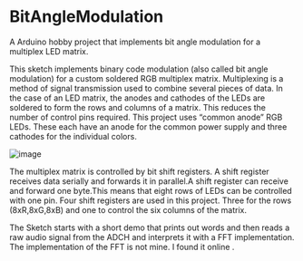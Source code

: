 # BitAngleModulation
A Arduino hobby project that implements bit angle modulation for a multiplex LED matrix.

This sketch implements binary code modulation (also called bit angle modulation) for a custom soldered RGB multiplex matrix.
Multiplexing is a method of signal transmission used to combine several pieces of data. In the case of an LED matrix, the anodes and cathodes of the LEDs are soldered to form the rows and columns of a matrix. This reduces the number of control pins required.
This project uses “common anode” RGB LEDs. These each have an anode for the common power supply and three cathodes for the individual colors.

![image](https://github.com/user-attachments/assets/43a1a686-dfb6-40ef-9111-932a34af7d74)

The multiplex matrix is controlled by bit shift registers. A shift register receives data serially and forwards it in parallel.A shift register can receive and forward one byte.This means that eight rows of LEDs can be controlled with one pin. Four shift registers are used in this project. Three for the rows (8xR,8xG,8xB) and one to control the six columns of the matrix.

The Sketch starts with a short demo that prints out words and then reads a raw audio signal from the ADCH and interprets it with a FFT implementation. The implementation of the FFT is not mine. I found it online [](http://www.instructables.com/id/Arduino-Frequency-Detection/).
